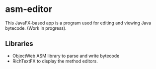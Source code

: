 # asm-editor

This JavaFX-based app is a program used for editing and viewing Java bytecode. (Work in progress).

## Libraries
* ObjectWeb ASM library to parse and write bytecode
* RichTextFX to display the method editors.